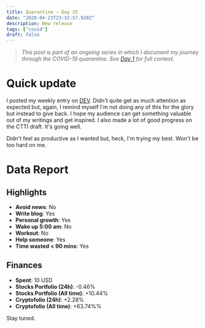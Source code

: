 ```yaml
---
title: Quarantine — Day 35
date: "2020-04-23T23:32:57.928Z"
description: New release
tags: ["covid"]
draft: false
---
```


> *This post is part of an ongoing series in which I document my journey through the COVID-19 quarantine. See [Day 1](/quarantine-day-1) for full context.*

<div class="divider"></div>

# Quick update

I posted my weekly entry on [DEV](https://dev.to/caroso1222/this-is-how-much-you-can-really-make-in-the-top-remote-working-platforms-100k-32og). Didn't quite get as much attention as expected but, again, I remind myself I'm not doing any of this for the glory but instead to give back. I hope my audience can get something valuable out of my writings and get inspired. I also made a lot of good progress on the CTTI draft. It's going well.

Didn't feel as productive as I wanted but, heck, I'm trying my best. Won't be too hard on me.

<div class="divider"></div>

# Data Report

## Highlights

* **Avoid news**: No
* **Write blog**: Yes
* **Personal growth**: Yes
* **Wake up 5:00 am**: No
* **Workout**: No
* **Help someone**: Yes
* **Time wasted < 90 mins**: Yes

## Finances

* **Spent**: 10 USD
* **Stocks Portfolio (24h)**: -0.46%
* **Stocks Portfolio (All time)**: +10.44%
* **Cryptofolio (24h)**: +2.28%
* **Cryptofolio (All time)**: +63.74%%

<div class="divider"></div>

Stay tuned.
